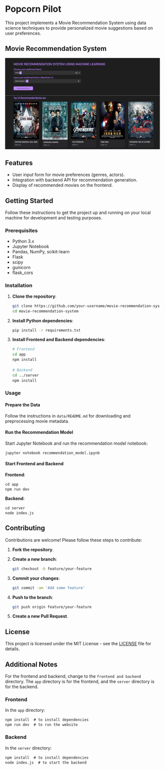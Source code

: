 # Popcorn Pilot

This project implements a Movie Recommendation System using data science techniques to provide personalized movie suggestions based on user preferences.

## Movie Recommendation System

![landing image](Images/landing.png)

## Features

- User input form for movie preferences (genres, actors).
- Integration with backend API for recommendation generation.
- Display of recommended movies on the frontend.

## Getting Started

Follow these instructions to get the project up and running on your local machine for development and testing purposes.

### Prerequisites

- Python 3.x
- Jupyter Notebook
- Pandas, NumPy, scikit-learn
- Flask
- scipy
- gunicorn
- flask_cors

### Installation

1. **Clone the repository**:

   ```bash
   git clone https://github.com/your-username/movie-recommendation-system.git
   cd movie-recommendation-system
   ```

2. **Install Python dependencies**:

   ```bash
   pip install -r requirements.txt
   ```

3. **Install Frontend and Backend dependencies**:

   ```bash
   # Frontend
   cd app
   npm install

   # Backend
   cd ../server
   npm install
   ```

### Usage

#### Prepare the Data

Follow the instructions in `data/README.md` for downloading and preprocessing movie metadata.

#### Run the Recommendation Model

Start Jupyter Notebook and run the recommendation model notebook:

    jupyter notebook recommendation_model.ipynb

#### Start Frontend and Backend

**Frontend**:

    cd app
    npm run dev

**Backend**:

    cd server
    node index.js

## Contributing

Contributions are welcome! Please follow these steps to contribute:

1. **Fork the repository**.
2. **Create a new branch**:

   ```bash
   git checkout -b feature/your-feature
   ```

3. **Commit your changes**:

   ```bash
   git commit -am 'Add some feature'
   ```

4. **Push to the branch**:

   ```bash
   git push origin feature/your-feature
   ```

5. **Create a new Pull Request**.

## License

This project is licensed under the MIT License - see the [LICENSE](LICENSE) file for details.

## Additional Notes

For the frontend and backend, change to the `frontend and backend` directory. The `app` directory is for the frontend, and the `server` directory is for the backend.

### Frontend

In the `app` directory:

    npm install  # to install dependencies
    npm run dev  # to run the website

### Backend

In the `server` directory:

    npm install  # to install dependencies
    node index.js  # to start the backend
